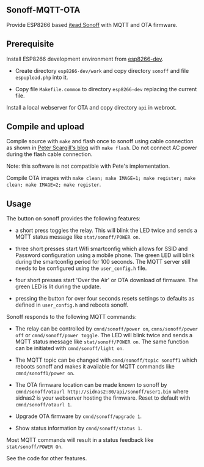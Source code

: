 ## Sonoff-MQTT-OTA
Provide ESP8266 based [itead Sonoff](https://www.itead.cc/sonoff-wifi-wireless-switch.html) with MQTT and OTA firmware.
## Prerequisite
Install ESP8266 development environment from [esp8266-dev](https://github.com/nqd/esp8266-dev).

- Create directory ```esp8266-dev/work``` and copy directory ```sonoff``` and file ```espupload.php``` into it.

- Copy file ```Makefile.common``` to directory ```esp8266-dev``` replacing the current file.

Install a local webserver for OTA and copy directory ```api``` in webroot.
## Compile and upload
Compile source with ```make``` and flash once to sonoff using cable connection as shown in [Peter Scargill's blog](http://tech.scargill.net/itead-slampher-and-sonoff) with ```make flash```. Do not connect AC power during the flash cable connection. 

Note: this software is not compatible with Pete's implementation.

Compile OTA images with ```make clean; make IMAGE=1; make register; make clean; make IMAGE=2; make register```.
## Usage
The button on sonoff provides the following features:

- a short press toggles the relay. This will blink the LED twice and sends a MQTT status message like ```stat/sonoff/POWER on```.

- three short presses start Wifi smartconfig which allows for SSID and Password configuration using a mobile phone. The green LED will blink during the smartconfig period for 100 seconds. The MQTT server still needs to be configured using the ```user_config.h``` file.

- four short presses start 'Over the Air' or OTA download of firmware. The green LED is lit during the update. 

- pressing the button for over four seconds resets settings to defaults as defined in ```user_config.h``` and reboots  sonoff.


Sonoff responds to the following MQTT commands:

- The relay can be controlled by ```cmnd/sonoff/power on```, ```cmns/sonoff/power off``` or ```cmnd/sonoff/power toggle```. The LED will blink twice and sends a MQTT status message like ```stat/sonoff/POWER on```. The same function can be initiated with ```cmnd/sonoff/light on```.

- The MQTT topic can be changed with ```cmnd/sonoff/topic sonoff1``` which reboots sonoff and makes it available for MQTT commands like ```cmnd/sonoff1/power on```.

- The OTA firmware location can be made known to sonoff by ```cmnd/sonoff/otaurl http://sidnas2:80/api/sonoff/user1.bin``` where sidnas2 is your webserver hosting the firmware. Reset to default with ```cmnd/sonoff/otaurl 1```.

- Upgrade OTA firmware by ```cmnd/sonoff/upgrade 1```.

- Show status information by ```cmnd/sonoff/status 1```.


Most MQTT commands will result in a status feedback like ```stat/sonoff/POWER On```.


See the code for other features.
